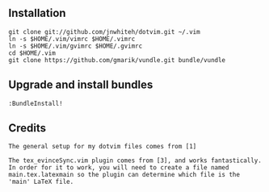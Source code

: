 ## Installation

    git clone git://github.com/jnwhiteh/dotvim.git ~/.vim
    ln -s $HOME/.vim/vimrc $HOME/.vimrc
    ln -s $HOME/.vim/gvimrc $HOME/.gvimrc
    cd $HOME/.vim
    git clone https://github.com/gmarik/vundle.git bundle/vundle

## Upgrade and install bundles

    :BundleInstall!

## Credits

    The general setup for my dotvim files comes from [1]

    The tex_evinceSync.vim plugin comes from [3], and works fantastically. In order for it to work, you will need to create a file named main.tex.latexmain so the plugin can determine which file is the 'main' LaTeX file.

[1]: http://vimcasts.org/episodes/synchronizing-plugins-with-git-submodules-and-pathogen/
[3]: https://github.com/peder2tm/sved
